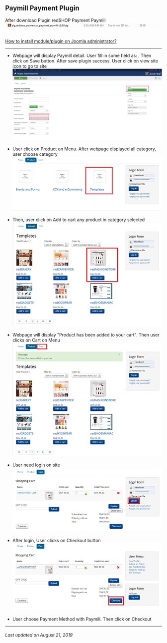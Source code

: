 ## Paymill Payment Plugin

After download Plugin redSHOP Payment Paymill
<img src="./manual/en-US/chapters/plugin-redshop/img/img136.png" class="example"/><br><br>

[How to install module/plugin on Joomla administrator?](chapters/module-redshop/install-module-plugin.md)

<hr>

<ul>
<li>Webpage will display Paymill detail. User fill in some field as: . Then click on Save button. After save plugin success. User click on view site icon to go to site</li>
<img src="./manual/en-US/chapters/plugin-redshop/img/img137.png" class="example"/><br><br>

<li>User click on Product on Menu. After webpage displayed all category, user choose category </li>
<img src="./manual/en-US/chapters/plugin-redshop/img/img138.png" class="example"/><br><br>

<li>Then, user click on Add to cart any product in category selected</li>
<img src="./manual/en-US/chapters/plugin-redshop/img/img139.png" class="example"/><br><br>

<li>Webpage will display "Product has been added to your cart". Then user clicks on Cart on Menu</li>
<img src="./manual/en-US/chapters/plugin-redshop/img/img140.png" class="example"/><br><br>

<li>User need login on site</li>
<img src="./manual/en-US/chapters/plugin-redshop/img/img141.png" class="example"/><br><br>

<li>After login, User clicks on Checkout button</li>
<img src="./manual/en-US/chapters/plugin-redshop/img/img142.png" class="example"/><br><br>

<li>User choose Payment Method with Paymill. Then click on Checkout</li>
</ul>

<hr>

<h6>Last updated on August 21, 2019</h6>